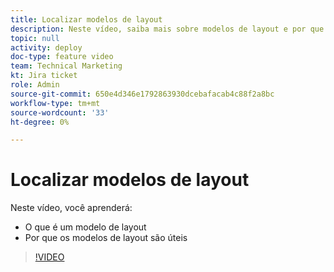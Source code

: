 ```yaml
---
title: Localizar modelos de layout
description: Neste vídeo, saiba mais sobre modelos de layout e por que eles são úteis.
topic: null
activity: deploy
doc-type: feature video
team: Technical Marketing
kt: Jira ticket
role: Admin
source-git-commit: 650e4d346e1792863930dcebafacab4c88f2a8bc
workflow-type: tm+mt
source-wordcount: '33'
ht-degree: 0%

---
```


# Localizar modelos de layout

Neste vídeo, você aprenderá:

* O que é um modelo de layout
* Por que os modelos de layout são úteis

>[!VIDEO](https://video.tv.adobe.com/v/335072/?quality=12&learn=on)
